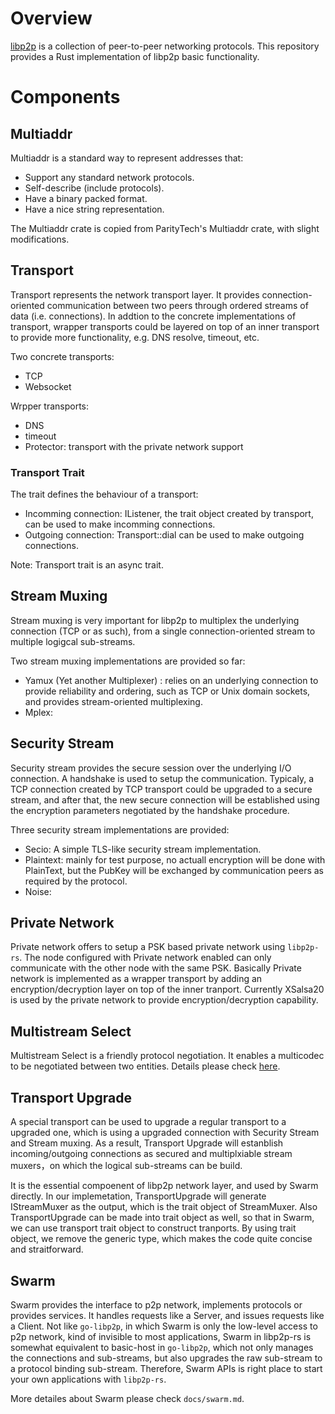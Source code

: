 

# Overview

[libp2p](https://libp2p.io) is a collection of peer-to-peer networking protocols. This repository provides a Rust implementation of libp2p basic functionality. 



# Components


## Multiaddr

Multiaddr is a standard way to represent addresses that:

- Support any standard network protocols.
- Self-describe (include protocols).
- Have a binary packed format.
- Have a nice string representation.
 
The Multiaddr crate is copied from ParityTech's Multiaddr crate, with slight modifications.


## Transport

Transport represents the network transport layer. It provides connection-oriented communication between two peers through ordered streams of data (i.e. connections). In addtion to the concrete implementations of transport, wrapper transports could be layered on top of an inner transport to provide more functionality, e.g. DNS resolve, timeout, etc.

Two concrete transports:
- TCP
- Websocket

Wrpper transports:
- DNS
- timeout
- Protector: transport with the private network support

### Transport Trait

The trait defines the behaviour of a transport:

- Incomming connection: IListener, the trait object created by transport, can be used to make incomming connections.
- Outgoing connection: Transport::dial can be used to make outgoing connections. 

Note: Transport trait is an async trait.


## Stream Muxing

Stream muxing is very important for libp2p to multiplex the underlying connection (TCP or as such), from a single connection-oriented stream to multiple logigcal sub-streams. 

Two stream muxing implementations are provided so far:

- Yamux (Yet another Multiplexer) : relies on an underlying connection to provide reliability and ordering, such as TCP or Unix domain sockets, and provides stream-oriented multiplexing. 
- Mplex: 


## Security Stream

Security stream provides the secure session over the underlying I/O connection. A handshake is used to setup the communication. Typicaly, a TCP connection created by TCP transport could be upgraded to a secure stream, and after that, the new secure connection will be established using the encryption parameters negotiated by the handshake procedure.

Three security stream implementations are provided:

- Secio: A simple TLS-like security stream implementation.
- Plaintext: mainly for test purpose, no actuall encryption will be done with PlainText, but the PubKey will be exchanged by communication peers as required by the protocol.
- Noise:

## Private Network

Private network offers to setup a PSK based private network using `libp2p-rs`. The node configured with Private network enabled can only communicate with the other node with the same PSK. Basically Private network is implemented as a wrapper transport by adding an encryption/decryption layer on top of the inner tranport. Currently XSalsa20 is used by the private network to provide encryption/decryption capability.


## Multistream Select

Multistream Select is a friendly protocol negotiation. It enables a multicodec to be negotiated between two entities. Details please check [here](https://github.com/multiformats/multistream-select).

## Transport Upgrade

A special transport can be used to upgrade a regular transport to a upgraded one, which is using a upgraded connection with Security Stream and Stream muxing. As a result, Transport Upgrade will estanblish incoming/outgoing connections as secured and multiplxiable stream muxers，on which the logical sub-streams can be build.

It is the essential compoenent of libp2p network layer, and used by Swarm directly. In our implemetation, TransportUpgrade will generate IStreamMuxer as the output, which is the trait object of StreamMuxer. Also TransportUpgrade can be made into trait object as well, so that in Swarm, we can use transport trait object to construct tranports. By using trait object, we remove the generic type, which makes the code quite concise and straitforward. 

                                                                      
## Swarm

Swarm provides the interface to p2p network, implements protocols or provides services. It handles requests like a Server, and issues requests like a Client. Not like `go-libp2p`, in which Swarm is only the low-level access to p2p network, kind of invisible to most applications, Swarm in libp2p-rs is somewhat equivalent to basic-host in `go-libp2p`, which not only manages the connections and sub-streams, but also upgrades the raw sub-stream to a protocol binding sub-stream. Therefore, Swarm APIs is right place to start your own applications with `libp2p-rs`.

More detailes about Swarm please check `docs/swarm.md`.


 

